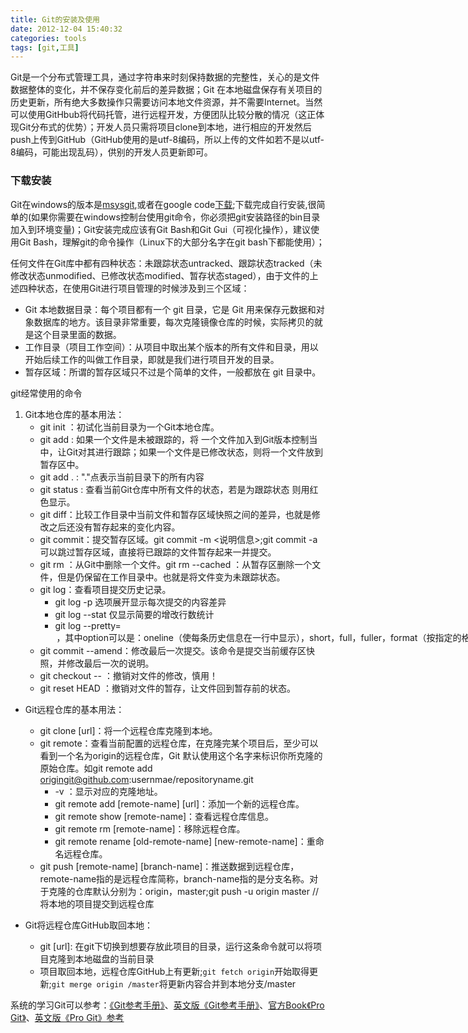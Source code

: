 ```yaml
---
title: Git的安装及使用
date: 2012-12-04 15:40:32
categories: tools
tags: [git,工具]
---
```

Git是一个分布式管理工具，通过字符串来时刻保持数据的完整性，关心的是文件数据整体的变化，并不保存变化前后的差异数据；Git 在本地磁盘保存有关项目的历史更新，所有绝大多数操作只需要访问本地文件资源，并不需要Internet。当然可以使用GitHbub将代码托管，进行远程开发，方便团队比较分散的情况（这正体现Git分布式的优势）；开发人员只需将项目clone到本地，进行相应的开发然后push上传到GitHub（GitHub使用的是utf-8编码，所以上传的文件如若不是以utf-8编码，可能出现乱码），供别的开发人员更新即可。

### 下载安装 ###

Git在windows的版本是[msysgit](http://git-scm.com/download),或者在google code[下载](http://code.google.com/p/msysgit/downloads/list);下载完成自行安装,很简单的(如果你需要在windows控制台使用git命令，你必须把git安装路径的bin目录加入到环境变量)；Git安装完成应该有Git Bash和Git Gui（可视化操作），建议使用Git Bash，理解git的命令操作（Linux下的大部分名字在git bash下都能使用）；


任何文件在Git库中都有四种状态：未跟踪状态untracked、跟踪状态tracked（未修改状态unmodified、已修改状态modified、暂存状态staged），由于文件的上述四种状态，在使用Git进行项目管理的时候涉及到三个区域：

-  Git 本地数据目录：每个项目都有一个 git 目录，它是 Git 用来保存元数据和对象数据库的地方。该目录非常重要，每次克隆镜像仓库的时候，实际拷贝的就是这个目录里面的数据。
-  工作目录（项目工作空间）：从项目中取出某个版本的所有文件和目录，用以开始后续工作的叫做工作目录，即就是我们进行项目开发的目录。
-  暂存区域：所谓的暂存区域只不过是个简单的文件，一般都放在 git 目录中。

git经常使用的命令

1.  Git本地仓库的基本用法：
	-  git init ：初试化当前目录为一个Git本地仓库。
	-  git add <filename> : 如果一个文件是未被跟踪的，将 一个文件加入到Git版本控制当中，让Git对其进行跟踪；如果一个文件是已修改状态，则将一个文件放到暂存区中。
	-  git add .  :  "."点表示当前目录下的所有内容
	-  git status : 查看当前Git仓库中所有文件的状态，若是为跟踪状态 则用红色显示。
	-  git diff：比较工作目录中当前文件和暂存区域快照之间的差异，也就是修改之后还没有暂存起来的变化内容。
	-  git commit：提交暂存区域。git commit -m <说明信息>;git commit -a 可以跳过暂存区域，直接将已跟踪的文件暂存起来一并提交。
	-  git rm <filename>：从Git中删除一个文件。git rm --cached <filenmae>：从暂存区删除一个文件，但是仍保留在工作目录中。也就是将文件变为未跟踪状态。
	-  git log：查看项目提交历史记录。
		-  git log -p 选项展开显示每次提交的内容差异
  		-  git log --stat 仅显示简要的增改行数统计
 		-  git log --pretty=<option> ，其中option可以是：oneline（使每条历史信息在一行中显示），short，full，fuller，format（按指定的格式输出）
               gitk 可以打开历史记录的可视化查看窗口。
	-  git commit --amend：修改最后一次提交。该命令是提交当前缓存区快照，并修改最后一次的说明。
	-  git checkout -- <filename>：撤销对文件的修改，慎用！   
	-  git reset HEAD <filename>：撤销对文件的暂存，让文件回到暂存前的状态。 
-  Git远程仓库的基本用法：
	-  git clone [url]：将一个远程仓库克隆到本地。
	-  git remote：查看当前配置的远程仓库，在克隆完某个项目后，至少可以看到一个名为origin的远程仓库，Git 默认使用这个名字来标识你所克隆的原始仓库。如git remote add origingit@github.com:usernmae/repositoryname.git
		-  -v ：显示对应的克隆地址。
		-  git remote add [remote-name] [url]：添加一个新的远程仓库。
		-  git remote show [remote-name]：查看远程仓库信息。
		-  git remote rm [remote-name]：移除远程仓库。
		-  git remote rename [old-remote-name] [new-remote-name]：重命名远程仓库。
	-  git push [remote-name] [branch-name]：推送数据到远程仓库，remote-name指的是远程仓库简称，branch-name指的是分支名称。对于克隆的仓库默认分别为：origin，master;git push -u origin master //将本地的项目提交到远程仓库
-  Git将远程仓库GitHub取回本地：

	-  git [url]: 在git下切换到想要存放此项目的目录，运行这条命令就可以将项目克隆到本地磁盘的当前目录
	-  项目取回本地，远程仓库GitHub上有更新;`git fetch origin`开始取得更新;`git merge origin /master`将更新内容合并到本地分支/master

系统的学习Git可以参考：<a href="http://gitref.cyj.me/zh/index.html">《Git参考手册》</a>、<a href="http://gitref.cyj.me/">英文版《Git参考手册》</a>、<a href="http://git-scm.com/book/zh/ ">官方Book《Pro Git》</a>、<a href="http://git-scm.com/book">英文版《Pro Git》参考</a>